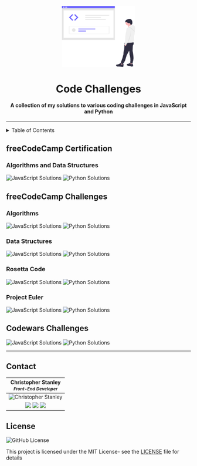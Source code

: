 <div align="center">
    <img src="assets/undraw_code_inspection_bdl7.svg" width="200px">
    <h1 align="center">Code Challenges</h1>
</div>

<h4 align="center">A collection of my solutions to various coding challenges in JavaScript and Python</h4>

---

<details>
<summary>Table of Contents</summary>

* [freeCodeCamp Certification](#freecodecamp-certification)
    * [Algorithms and Data Structures](#algorithms-and-data-structures)
* [freeCodeCamp Challenges](#freecodecamp-challenges)
    * [Algorithms](#algorithms)
    * [Data Structures](#data-structures)
    * [Rosetta Code](#rosetta-code)
    * [Project Euler](#project-euler)
* [Codewars Challenges](#codewars-challenges)

</details>


## freeCodeCamp Certification

### Algorithms and Data Structures
![JavaScript Solutions](https://img.shields.io/badge/&nbsp;-0&nbsp;of&nbsp;5-orange?logo=javascript&labelColor=5a5a5a)
![Python Solutions](https://img.shields.io/badge/&nbsp;-0&nbsp;of&nbsp;5-orange?logo=python&logoColor=4B8BBE&labelColor=5a5a5a)


## freeCodeCamp Challenges

### Algorithms
![JavaScript Solutions](https://img.shields.io/badge/&nbsp;-0&nbsp;of&nbsp;9-orange?logo=javascript&labelColor=5a5a5a)
![Python Solutions](https://img.shields.io/badge/&nbsp;-0&nbsp;of&nbsp;9-orange?logo=python&logoColor=4B8BBE&labelColor=5a5a5a)

### Data Structures
![JavaScript Solutions](https://img.shields.io/badge/&nbsp;-0&nbsp;of&nbsp;46-orange?logo=javascript&labelColor=5a5a5a)
![Python Solutions](https://img.shields.io/badge/&nbsp;-0&nbsp;of&nbsp;46-orange?logo=python&logoColor=4B8BBE&labelColor=5a5a5a)

### Rosetta Code
![JavaScript Solutions](https://img.shields.io/badge/&nbsp;-0&nbsp;of&nbsp;159-orange?logo=javascript&labelColor=5a5a5a)
![Python Solutions](https://img.shields.io/badge/&nbsp;-0&nbsp;of&nbsp;159-orange?logo=python&logoColor=4B8BBE&labelColor=5a5a5a)

### Project Euler
![JavaScript Solutions](https://img.shields.io/badge/&nbsp;-0&nbsp;of&nbsp;480-orange?logo=javascript&labelColor=5a5a5a)
![Python Solutions](https://img.shields.io/badge/&nbsp;-0&nbsp;of&nbsp;480-orange?logo=python&logoColor=4B8BBE&labelColor=5a5a5a)


## Codewars Challenges
![JavaScript Solutions](https://img.shields.io/badge/&nbsp;-0&nbsp;of&nbsp;XX-orange?logo=javascript&labelColor=5a5a5a)
![Python Solutions](https://img.shields.io/badge/&nbsp;-0&nbsp;of&nbsp;XX-orange?logo=python&logoColor=4B8BBE&labelColor=5a5a5a)

---

## Contact
| Christopher Stanley<br><small><em>Front-End Developer</em></small> |
|:---:|
| ![Christopher Stanley](https://avatars0.githubusercontent.com/u/42915888?v=4&s=200) |
|<div><a href="https://twitter.com/CBStanley12"><img src="https://img.shields.io/badge/ -@CBStanley12-1DA1F2?style=flat&logo=twitter&logoColor=white"></a>&nbsp;<a href="https://dev.to/cbstanley"><img src="https://img.shields.io/badge/ -cbstanley-0A0A0A?style=flat&logo=dev.to"></a>&nbsp;<a href="https://linkedin.com/in/cbstanley12"><img src="https://img.shields.io/badge/ -cbstanley12-0077B5?style=flat&logo=linkedin"></a></div>|

## License
![GitHub License](https://img.shields.io/github/license/CBStanley12/code-challenges)

This project is licensed under the MIT License- see the [LICENSE](LICENSE) file for details